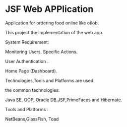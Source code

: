 # JSF Web APPlication
Application for ordering food online like otlob.

This project the implementation of the web app.

System Requirement:

Monitoring Users, Specific Actions.

User Authentication .

Home Page (Dashboard).

Technologies,Tools and Platforms are used:

the common technologies:

Java SE, OOP, Oracle DB,JSF,PrimeFaces and Hibernate.

Tools and Platforms :

NetBeans,GlassFish, Toad

